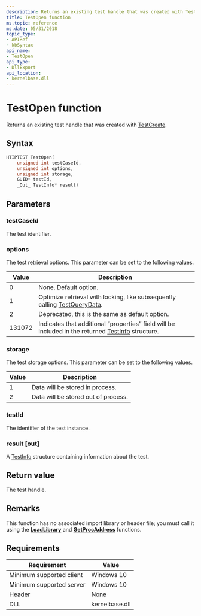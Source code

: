 ```yaml
---
description: Returns an existing test handle that was created with TestCreate.
title: TestOpen function
ms.topic: reference
ms.date: 05/31/2018
topic_type: 
- APIRef
- kbSyntax
api_name: 
- TestOpen
api_type: 
- DllExport
api_location: 
- kernelbase.dll
---
```


# TestOpen function

Returns an existing test handle that was created with [TestCreate](tip-testcreate-function.md).

## Syntax


```C++
HTIPTEST TestOpen(
    unsigned int testCaseId,               
    unsigned int options,   
    unsigned int storage,
    GUID* testId,            
    _Out_ TestInfo* result)
```



## Parameters

### testCaseId

The test identifier.

### options

The test retrieval options. This parameter can be set to the following values.

| Value	| Description |
|-------|---------|
| 0	| None. Default option. |
| 1	| Optimize retrieval with locking, like subsequently calling [TestQueryData](tip-testquerydata-function.md). |
| 2 | Deprecated, this is the same as default option. |
| 131072 | Indicates that additional “properties” field will be included in the returned  [TestInfo](tip-testinfo-structure.md) structure. |

### storage

The test storage options. This parameter can be set to the following values.

| Value	| Description |
|-------|---------|
| 1 | Data will be stored in process. |
| 2 | Data will be stored out of process. |

### testId

The identifier of the test instance.

### result [out]

A [TestInfo](tip-testinfo-structure.md) structure containing information about the test. 

## Return value

The test handle.

## Remarks

This function has no associated import library or header file; you must call it using the [**LoadLibrary**](/windows/win32/api/libloaderapi/nf-libloaderapi-loadlibrarya) and [**GetProcAddress**](/windows/win32/api/libloaderapi/nf-libloaderapi-getprocaddress) functions.

## Requirements

| Requirement | Value |
|-------------------------------------|-----------------------------------------|
| Minimum supported client | Windows 10                          |
| Minimum supported server | Windows 10                                |
| Header                   | None  |
| DLL                      | kernelbase.dll |



 

 




